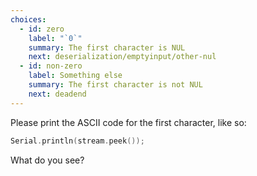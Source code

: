 ```yaml
---
choices:
  - id: zero
    label: "`0`"
    summary: The first character is NUL
    next: deserialization/emptyinput/other-nul
  - id: non-zero
    label: Something else
    summary: The first character is not NUL
    next: deadend
---
```


Please print the ASCII code for the first character, like so:

```c++
Serial.println(stream.peek());
```

What do you see?